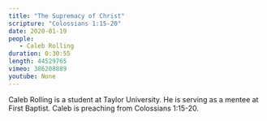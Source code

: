 ```yaml
---
title: "The Supremacy of Christ"
scripture: "Colossians 1:15-20"
date: 2020-01-19
people:
   - Caleb Rolling
duration: 0:30:55
length: 44529765
vimeo: 386208889
youtube: None
---
```


Caleb Rolling is a student at Taylor University. He is serving as a mentee at First Baptist. Caleb is preaching from Colossians 1:15-20.
